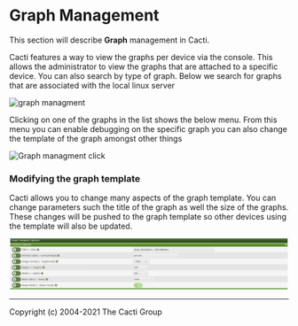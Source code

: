 # Graph Management

This section will describe **Graph** management in Cacti.

Cacti features a way to view the graphs per device via the console. This allows
the administrator to view the graphs that are attached to a specific device. You
can also search by type of graph. Below we search for graphs that are
associated with the local linux server

![graph managment](images/graph-managment.png)

Clicking on one of the graphs in the list shows the below menu. From this menu
you can enable debugging on the specific graph you can also change the template
of the graph amongst other things

![Graph managment click](images/graph-managment-graph.png)

### Modifying the graph template

Cacti allows you to change many aspects of the graph template.  You can
change parameters such the title of the graph as well the size of the graphs.
These changes will be pushed to the graph template so other devices using the
template will also be updated.

![Graph template options](images/graph-template-options.png)

---
<copy>Copyright (c) 2004-2021 The Cacti Group</copy>
